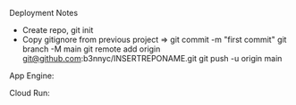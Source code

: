 Deployment Notes

- Create repo, git init
- Copy gitignore from previous project =>
  git commit -m "first commit"
  git branch -M main
  git remote add origin git@github.com:b3nnyc/INSERTREPONAME.git
  git push -u origin main

App Engine:

Cloud Run:
